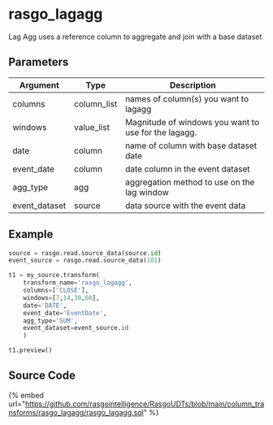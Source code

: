 

# rasgo_lagagg

Lag Agg uses a reference column to aggregate and join with a base dataset

## Parameters

|   Argument    |    Type     |                     Description                      |
| ------------- | ----------- | ---------------------------------------------------- |
| columns       | column_list | names of column(s) you want to lagagg                |
| windows       | value_list  | Magnitude of windows you want to use for the lagagg. |
| date          | column      | name of column with base dataset date                |
| event_date    | column      | date column in the event dataset                     |
| agg_type      | agg         | aggregation method to use on the lag window          |
| event_dataset | source      | data source with the event data                      |


## Example

```python
source = rasgo.read.source_data(source.id)
event_source = rasgo.read.source_data(101)

t1 = my_source.transform(
    transform_name='rasgo_lagagg',
    columns=['CLOSE'],
    windows=[7,14,30,60],
    date='DATE',
    event_date='EventDate',
    agg_type='SUM',
    event_dataset=event_source.id
    )

t1.preview()
```

## Source Code

{% embed url="https://github.com/rasgointelligence/RasgoUDTs/blob/main/column_transforms/rasgo_lagagg/rasgo_lagagg.sql" %}

